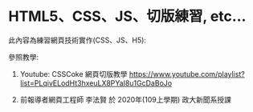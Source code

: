 # HTML5、CSS、JS、切版練習, etc...
 
此內容為練習網頁技術實作(CSS、JS、H5): 

參照教學:
1. Youtube: CSSCoke 網頁切版教學
https://www.youtube.com/playlist?list=PLqivELodHt3hxeuLX8PYaI8u1GcDaBoJo

2. 前報導者網頁工程師 李法賢 於 2020年(109上學期) 政大新聞系授課
